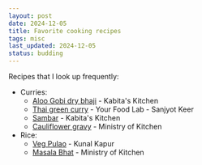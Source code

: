 ```yaml
---
layout: post
date: 2024-12-05
title: Favorite cooking recipes
tags: misc
last_updated: 2024-12-05
status: budding
---
```


Recipes that I look up frequently:

* Curries:
  * [Aloo Gobi dry bhaji](https://www.youtube.com/watch?v=sSC8tC738DY) - Kabita's Kitchen
  * [Thai green curry](https://www.youtube.com/watch?v=yIJuNosqa1I) - Your Food Lab - Sanjyot Keer
  * [Sambar](https://www.youtube.com/watch?v=h45qzOPKJpc) - Kabita's Kitchen
  * [Cauliflower gravy](https://www.youtube.com/watch?v=b7lxXbmNRkM) - Ministry of Kitchen
* Rice:
  * [Veg Pulao](https://www.youtube.com/watch?v=UDrJ2T8Ss_Q) - Kunal Kapur
  * [Masala Bhat](https://www.youtube.com/watch?v=oh77tRpHV6o) - Ministry of Kitchen
